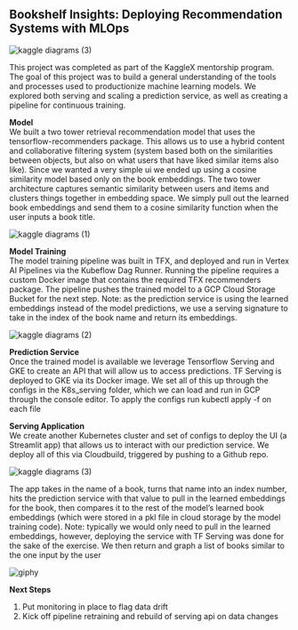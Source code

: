<h2>Bookshelf Insights: Deploying Recommendation Systems with MLOps</h2>


![kaggle diagrams (3)](https://github.com/erevear/books_recommender/assets/11822655/5a2a2880-e21a-4cf7-a32f-b3dd6a707339)


This project was completed as part of the KaggleX mentorship program. The goal of this project was to build a general understanding of the tools and processes used to productionize machine learning models. We explored both serving and scaling a prediction service, as well as creating a pipeline for continuous training.

<b>Model</b><br>
We built a two tower retrieval recommendation model that uses the tensorflow-recommenders package. This allows us to use a hybrid content and collaborative filtering system (system based both on the similarities between objects, but also on what users that have liked similar items also like). 
Since we wanted a very simple ui we ended up using a cosine similarity model based only on the book embeddings. The two tower architecture captures semantic similarity between users and items and clusters things together in embedding space. We simply pull out the learned book embeddings and send them to a cosine similarity function when the user inputs a book title.

![kaggle diagrams (1)](https://github.com/erevear/books_recommender/assets/11822655/2a7a972a-7097-4f45-9be0-0d500b0318d0)

<b>Model Training</b><br>
The model training pipeline was built in TFX, and deployed and run in Vertex AI Pipelines via the Kubeflow Dag Runner. Running the pipeline requires a custom Docker image that contains the required TFX recommenders package.
The pipeline pushes the trained model to a GCP Cloud Storage Bucket for the next step.
Note: as the prediction service is using the learned embeddings instead of the model predictions, we use a serving signature to take in the index of the book name and return its embeddings.


![kaggle diagrams (2)](https://github.com/erevear/books_recommender/assets/11822655/8ca6d5be-9b03-4f85-844c-ccca0706af21)

<b>Prediction Service</b><br>
Once the trained model is available we leverage Tensorflow Serving and GKE to create an API that will allow us to access predictions. 
TF Serving is deployed to GKE via its Docker image. We set all of this up through the configs in the K8s_serving folder, which we can load and run in GCP through the console editor. To apply the configs run kubectl apply -f on each file

<b>Serving Application</b><br>
We create another Kubernetes cluster and set of configs to deploy the UI (a Streamlit app) that allows us to interact with our prediction service. We deploy all of this via Cloudbuild, triggered by pushing to a Github repo.

![kaggle diagrams (3)](https://github.com/erevear/books_recommender/assets/11822655/85f4218d-190e-43bb-9827-80b00d93ed33)


The app takes in the name of a book, turns that name into an index number, hits the prediction service with that value to pull in the learned embeddings for the book, then compares it to the rest of the model’s learned book embeddings (which were stored in a pkl file in cloud storage by the model training code). 
Note: typically we would only need to pull in the learned embeddings, however, deploying the service with TF Serving was done for the sake of the exercise.
We then return and graph a list of books similar to the one input by the user

![giphy](https://github.com/erevear/books_recommender/assets/11822655/37a92fba-e29d-4288-aaca-e786e43f0c6f)

<b>Next Steps</b><br>
1. Put monitoring in place to flag data drift
2. Kick off pipeline retraining and rebuild of serving api on data changes

